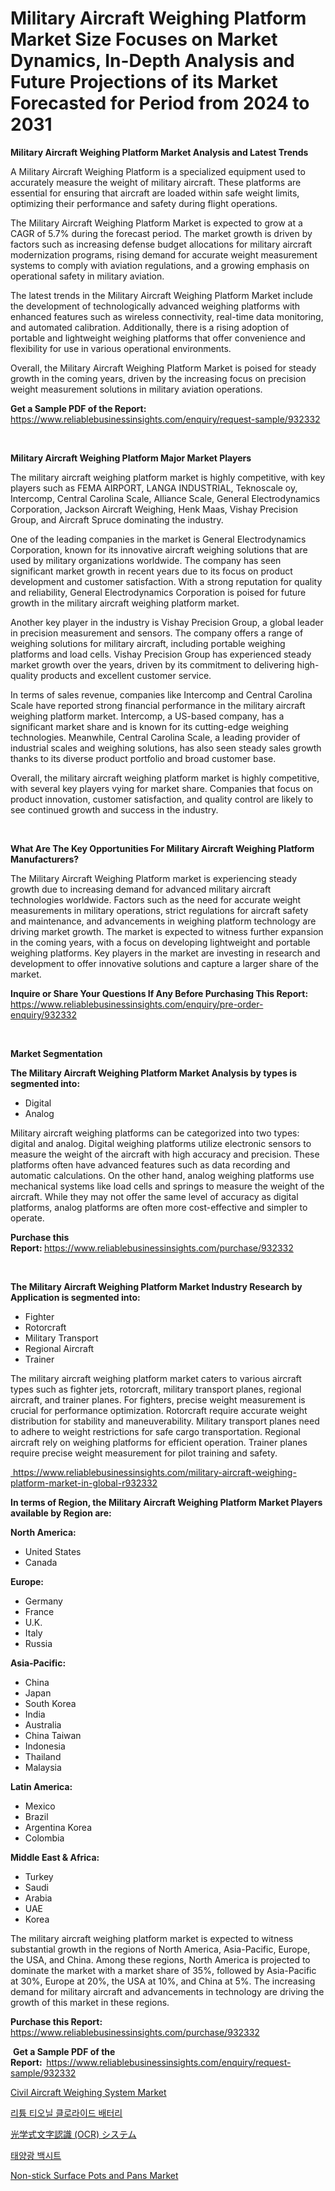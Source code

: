 <p><h1>Military Aircraft Weighing Platform Market Size Focuses on Market Dynamics, In-Depth Analysis and Future Projections of its Market Forecasted for Period from 2024 to 2031</h1></p><p><strong>Military Aircraft Weighing Platform Market Analysis and Latest Trends</strong></p>
<p><p>A Military Aircraft Weighing Platform is a specialized equipment used to accurately measure the weight of military aircraft. These platforms are essential for ensuring that aircraft are loaded within safe weight limits, optimizing their performance and safety during flight operations.</p><p>The Military Aircraft Weighing Platform Market is expected to grow at a CAGR of 5.7% during the forecast period. The market growth is driven by factors such as increasing defense budget allocations for military aircraft modernization programs, rising demand for accurate weight measurement systems to comply with aviation regulations, and a growing emphasis on operational safety in military aviation.</p><p>The latest trends in the Military Aircraft Weighing Platform Market include the development of technologically advanced weighing platforms with enhanced features such as wireless connectivity, real-time data monitoring, and automated calibration. Additionally, there is a rising adoption of portable and lightweight weighing platforms that offer convenience and flexibility for use in various operational environments.</p><p>Overall, the Military Aircraft Weighing Platform Market is poised for steady growth in the coming years, driven by the increasing focus on precision weight measurement solutions in military aviation operations.</p></p>
<p><strong>Get a Sample PDF of the Report:&nbsp;</strong> <a href="https://www.reliablebusinessinsights.com/enquiry/request-sample/932332">https://www.reliablebusinessinsights.com/enquiry/request-sample/932332</a></p>
<p>&nbsp;</p>
<p><strong>Military Aircraft Weighing Platform Major Market Players</strong></p>
<p><p>The military aircraft weighing platform market is highly competitive, with key players such as FEMA AIRPORT, LANGA INDUSTRIAL, Teknoscale oy, Intercomp, Central Carolina Scale, Alliance Scale, General Electrodynamics Corporation, Jackson Aircraft Weighing, Henk Maas, Vishay Precision Group, and Aircraft Spruce dominating the industry.</p><p>One of the leading companies in the market is General Electrodynamics Corporation, known for its innovative aircraft weighing solutions that are used by military organizations worldwide. The company has seen significant market growth in recent years due to its focus on product development and customer satisfaction. With a strong reputation for quality and reliability, General Electrodynamics Corporation is poised for future growth in the military aircraft weighing platform market.</p><p>Another key player in the industry is Vishay Precision Group, a global leader in precision measurement and sensors. The company offers a range of weighing solutions for military aircraft, including portable weighing platforms and load cells. Vishay Precision Group has experienced steady market growth over the years, driven by its commitment to delivering high-quality products and excellent customer service.</p><p>In terms of sales revenue, companies like Intercomp and Central Carolina Scale have reported strong financial performance in the military aircraft weighing platform market. Intercomp, a US-based company, has a significant market share and is known for its cutting-edge weighing technologies. Meanwhile, Central Carolina Scale, a leading provider of industrial scales and weighing solutions, has also seen steady sales growth thanks to its diverse product portfolio and broad customer base.</p><p>Overall, the military aircraft weighing platform market is highly competitive, with several key players vying for market share. Companies that focus on product innovation, customer satisfaction, and quality control are likely to see continued growth and success in the industry.</p></p>
<p>&nbsp;</p>
<p><strong>What Are The Key Opportunities For Military Aircraft Weighing Platform Manufacturers?</strong></p>
<p><p>The Military Aircraft Weighing Platform market is experiencing steady growth due to increasing demand for advanced military aircraft technologies worldwide. Factors such as the need for accurate weight measurements in military operations, strict regulations for aircraft safety and maintenance, and advancements in weighing platform technology are driving market growth. The market is expected to witness further expansion in the coming years, with a focus on developing lightweight and portable weighing platforms. Key players in the market are investing in research and development to offer innovative solutions and capture a larger share of the market.</p></p>
<p><strong>Inquire or Share Your Questions If Any Before Purchasing This Report:</strong> <a href="https://www.reliablebusinessinsights.com/enquiry/pre-order-enquiry/932332">https://www.reliablebusinessinsights.com/enquiry/pre-order-enquiry/932332</a></p>
<p>&nbsp;</p>
<p><strong>Market Segmentation</strong></p>
<p><strong>The Military Aircraft Weighing Platform Market Analysis by types is segmented into:</strong></p>
<p><ul><li>Digital</li><li>Analog</li></ul></p>
<p><p>Military aircraft weighing platforms can be categorized into two types: digital and analog. Digital weighing platforms utilize electronic sensors to measure the weight of the aircraft with high accuracy and precision. These platforms often have advanced features such as data recording and automatic calculations. On the other hand, analog weighing platforms use mechanical systems like load cells and springs to measure the weight of the aircraft. While they may not offer the same level of accuracy as digital platforms, analog platforms are often more cost-effective and simpler to operate.</p></p>
<p><strong>Purchase this Report:&nbsp;</strong><a href="https://www.reliablebusinessinsights.com/purchase/932332">https://www.reliablebusinessinsights.com/purchase/932332</a></p>
<p>&nbsp;</p>
<p><strong>The Military Aircraft Weighing Platform Market Industry Research by Application is segmented into:</strong></p>
<p><ul><li>Fighter</li><li>Rotorcraft</li><li>Military Transport</li><li>Regional Aircraft</li><li>Trainer</li></ul></p>
<p><p>The military aircraft weighing platform market caters to various aircraft types such as fighter jets, rotorcraft, military transport planes, regional aircraft, and trainer planes. For fighters, precise weight measurement is crucial for performance optimization. Rotorcraft require accurate weight distribution for stability and maneuverability. Military transport planes need to adhere to weight restrictions for safe cargo transportation. Regional aircraft rely on weighing platforms for efficient operation. Trainer planes require precise weight measurement for pilot training and safety.</p></p>
<p><a href="https://www.reliablebusinessinsights.com/military-aircraft-weighing-platform-market-in-global-r932332">&nbsp;https://www.reliablebusinessinsights.com/military-aircraft-weighing-platform-market-in-global-r932332</a></p>
<p><strong>In terms of Region, the Military Aircraft Weighing Platform Market Players available by Region are:</strong></p>
<p>
    <p> <strong> North America: </strong>
        <ul>
            <li>United States</li>
            <li>Canada</li>
        </ul>
        </p> 
    <p> <strong> Europe: </strong>
        <ul>
            <li>Germany</li>
            <li>France</li>
            <li>U.K.</li>
            <li>Italy</li>
            <li>Russia</li>
        </ul>
        </p> 
    <p> <strong> Asia-Pacific: </strong>
        <ul>
            <li>China</li>
            <li>Japan</li>
            <li>South Korea</li>
            <li>India</li>
            <li>Australia</li>
            <li>China Taiwan</li>
            <li>Indonesia</li>
            <li>Thailand</li>
            <li>Malaysia</li>
        </ul>
        </p> 
    <p> <strong> Latin America: </strong>
        <ul>
            <li>Mexico</li>
            <li>Brazil</li>
            <li>Argentina Korea</li>
            <li>Colombia</li>
        </ul>
        </p> 
    <p> <strong> Middle East & Africa: </strong>
        <ul>
            <li>Turkey</li>
            <li>Saudi</li>
            <li>Arabia</li>
            <li>UAE</li>
            <li>Korea</li>
        </ul>
    </p>
    </p>
<p><p>The military aircraft weighing platform market is expected to witness substantial growth in the regions of North America, Asia-Pacific, Europe, the USA, and China. Among these regions, North America is projected to dominate the market with a market share of 35%, followed by Asia-Pacific at 30%, Europe at 20%, the USA at 10%, and China at 5%. The increasing demand for military aircraft and advancements in technology are driving the growth of this market in these regions.</p></p>
<p><strong>Purchase this Report: </strong><a href="https://www.reliablebusinessinsights.com/purchase/932332">https://www.reliablebusinessinsights.com/purchase/932332</a></p>
<p>&nbsp;<strong>Get a Sample PDF of the Report:&nbsp;&nbsp;</strong><a href="https://www.reliablebusinessinsights.com/enquiry/request-sample/932332">https://www.reliablebusinessinsights.com/enquiry/request-sample/932332</a></p>
<p><strong></strong></p>
<p><p><a href="https://github.com/brenzgnarento/Market-Research-Report-List-2/blob/main/civil-aircraft-weighing-system-market.md">Civil Aircraft Weighing System Market</a></p><p><a href="https://github.com/BrettWeberrt8767765/Market-Research-Report-List-1/blob/main/296804277235.md">리튬 티오닐 클로라이드 배터리</a></p><p><a href="https://github.com/deonnorth8/Market-Research-Report-List-1/blob/main/325957483374.md">光学式文字認識 (OCR) システム</a></p><p><a href="https://medium.com/@ryderpfeffer/%ED%83%9C%EC%96%91%EA%B4%91-%EB%B0%B1%EC%8B%9C%ED%8A%B8-%EC%8B%9C%EC%9E%A5%EC%9D%80-%EC%8B%9C%EC%9E%A5-%EC%A0%90%EC%9C%A0%EC%9C%A8-%EC%8B%9C%EC%9E%A5-%EB%8F%99%ED%96%A5-%EB%B0%8F-%EC%8B%9C%EC%9E%A5-%EC%84%B1%EC%9E%A5%EC%97%90-%EA%B4%80%ED%95%9C-%EC%A0%95%EB%B3%B4%EB%A5%BC-%EC%A0%9C%EA%B3%B5%ED%95%A9%EB%8B%88%EB%8B%A4-7efba7c94d71">태양광 백시트</a></p><p><a href="https://issuu.com/reportprime-2/docs/non-stick-surface-pots-and-pans-market-size-2030.p">Non-stick Surface Pots and Pans Market</a></p></p>